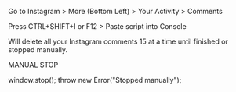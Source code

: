 Go to Instagram > More (Bottom Left) > Your Activity > Comments

Press CTRL+SHIFT+I or F12 > Paste script into Console

Will delete all your Instagram comments 15 at a time until finished or stopped manually.



MANUAL STOP

window.stop();
throw new Error("Stopped manually");


